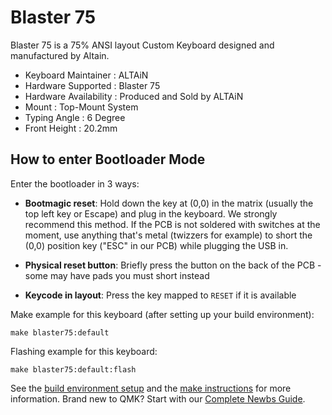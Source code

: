# Blaster 75

Blaster 75 is a 75% ANSI layout Custom Keyboard designed and manufactured by Altain. 

* Keyboard Maintainer : ALTAiN
* Hardware Supported : Blaster 75
* Hardware Availability : Produced and Sold by ALTAiN
* Mount : Top-Mount System
* Typing Angle : 6 Degree
* Front Height : 20.2mm

## How to enter Bootloader Mode

Enter the bootloader in 3 ways:

* **Bootmagic reset**: Hold down the key at (0,0) in the matrix (usually the top left key or Escape) and plug in the keyboard.
We strongly recommend this method. If the PCB is not soldered with switches at the moment, use anything that's metal (twizzers for example)
to short the (0,0) position key ("ESC" in our PCB) while plugging the USB in. 

* **Physical reset button**: Briefly press the button on the back of the PCB - some may have pads you must short instead
* **Keycode in layout**: Press the key mapped to `RESET` if it is available

Make example for this keyboard (after setting up your build environment):

    make blaster75:default

Flashing example for this keyboard:

    make blaster75:default:flash

See the [build environment setup](https://docs.qmk.fm/#/getting_started_build_tools) and the [make instructions](https://docs.qmk.fm/#/getting_started_make_guide) for more information. Brand new to QMK? Start with our [Complete Newbs Guide](https://docs.qmk.fm/#/newbs).
